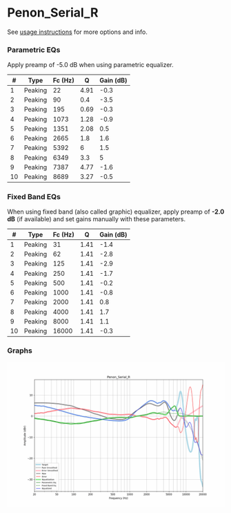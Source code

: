 # Penon_Serial_R
See [usage instructions](https://github.com/jaakkopasanen/AutoEq#usage) for more options and info.

### Parametric EQs
Apply preamp of -5.0 dB when using parametric equalizer.

|   # | Type    |   Fc (Hz) |    Q |   Gain (dB) |
|-----|---------|-----------|------|-------------|
|   1 | Peaking |        22 | 4.91 |        -0.3 |
|   2 | Peaking |        90 | 0.4  |        -3.5 |
|   3 | Peaking |       195 | 0.69 |        -0.3 |
|   4 | Peaking |      1073 | 1.28 |        -0.9 |
|   5 | Peaking |      1351 | 2.08 |         0.5 |
|   6 | Peaking |      2665 | 1.8  |         1.6 |
|   7 | Peaking |      5392 | 6    |         1.5 |
|   8 | Peaking |      6349 | 3.3  |         5   |
|   9 | Peaking |      7387 | 4.77 |        -1.6 |
|  10 | Peaking |      8689 | 3.27 |        -0.5 |

### Fixed Band EQs
When using fixed band (also called graphic) equalizer, apply preamp of **-2.0 dB** (if available) and set gains manually with these parameters.

|   # | Type    |   Fc (Hz) |    Q |   Gain (dB) |
|-----|---------|-----------|------|-------------|
|   1 | Peaking |        31 | 1.41 |        -1.4 |
|   2 | Peaking |        62 | 1.41 |        -2.8 |
|   3 | Peaking |       125 | 1.41 |        -2.9 |
|   4 | Peaking |       250 | 1.41 |        -1.7 |
|   5 | Peaking |       500 | 1.41 |        -0.2 |
|   6 | Peaking |      1000 | 1.41 |        -0.8 |
|   7 | Peaking |      2000 | 1.41 |         0.8 |
|   8 | Peaking |      4000 | 1.41 |         1.7 |
|   9 | Peaking |      8000 | 1.41 |         1.1 |
|  10 | Peaking |     16000 | 1.41 |        -0.3 |

### Graphs
![](./Penon_Serial_R.png)
